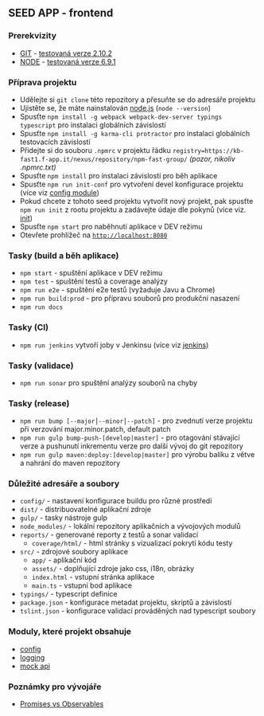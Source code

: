 ## SEED APP - frontend

### Prerekvizity
- [GIT](https://git-scm.com/download/) - [testovaná verze 2.10.2](https://github.com/git-for-windows/git/releases/download/v2.10.2.windows.1/Git-2.10.2-32-bit.exe)
- [NODE](https://nodejs.org/en/download/) - [testovaná verze 6.9.1](https://nodejs.org/dist/v6.9.1/node-v6.9.1-x86.msi)

### Příprava projektu
- Udělejte si `git clone` této repozitory a přesuňte se do adresáře projektu
- Ujistěte se, že máte nainstalován [node.js](https://nodejs.org/) (`node --version`)
- Spusťte `npm install -g webpack webpack-dev-server typings typescript` pro instalaci globálních závislostí
- Spusťte `npm install -g karma-cli protractor` pro instalaci globálních testovacích závislostí
- Přidejte si do souboru `.npmrc` v projektu řádku `registry=https://kb-fast1.f-app.it/nexus/repository/npm-fast-group/` _(pozor, nikoliv .npmrc.txt)_
- Spusťte `npm install` pro instalaci závislostí pro běh aplikace
- Spusťte `npm run init-conf` pro vytvoření devel konfigurace projektu (více viz [config module](docs/config.md))
- Pokud chcete z tohoto seed projektu vytvořit nový projekt, pak spusťte `npm run init` z rootu projektu a zadávejte údaje dle pokynů (více viz. [init](docs/init.md))
- Spusťte `npm start` pro naběhnutí aplikace v DEV režimu
- Otevřete prohlížeč na [`http://localhost:8080`](http://localhost:8080)

### Tasky (build a běh aplikace)
- `npm start` - spuštění aplikace v DEV režimu
- `npm test` - spuštění testů a coverage analýzy
- `npm run e2e` - spuštění e2e testů (vyžaduje Javu a Chrome)
- `npm run build:prod` - pro přípravu souborů pro produkční nasazení
- `npm run docs`

### Tasky (CI)
- `npm run jenkins` vytvoří joby v Jenkinsu (více viz [jenkins](docs/jenkins.md))

### Tasky (validace)
- `npm run sonar` pro spuštění analýzy souborů na chyby

### Tasky (release)
- `npm run bump [--major⎮--minor⎮--patch]` - pro zvednutí verze projektu při verzování major.minor.patch, default patch
- `npm run gulp bump-push-[develop|master]` - pro otagování stávající verze a pushunutí inkrementu verze pro další vývoj do git repozitory
- `npm run gulp maven:deploy:[develop|master]` pro výrobu balíku z větve a nahrání do maven repozitory

### Důležité adresáře a soubory
- `config/` - nastavení konfigurace buildu pro různé prostředí
- `dist/` - distribuovatelné aplikační zdroje
- `gulp/` - tasky nástroje gulp
- `node_modules/` - lokální repozitory aplikačních a vývojových modulů
- `reports/` - generované reporty z testů a sonar validací
  - `coverage/html/` - html stránky s vizualizací pokrytí kódu testy
- `src/` - zdrojové soubory aplikace
  - `app/` - aplikační kód
  - `assets/` - doplňující zdroje jako css, i18n, obrázky
  - `index.html` - vstupní stránka aplikace
  - `main.ts` - vstupní bod aplikace
- `typings/` - typescript definice
- `package.json` - konfigurace metadat projektu, skriptů a závislostí
- `tslint.json` - konfigurace validací prováděných nad typescript soubory

### Moduly, které projekt obsahuje

- [config](docs/config.md)
- [logging](docs/logging.md)
- [mock api](docs/mock-api.md)

### Poznámky pro vývojáře

- [Promises vs Observables](docs/developers/promises-observables.md)
